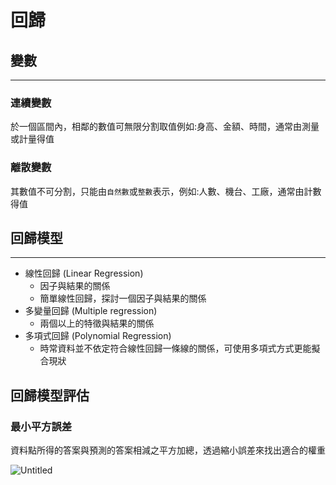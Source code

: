 # 回歸

## **變數**

---

### 連續變數

於一個區間內，相鄰的數值可無限分割取值例如:身高、金額、時間，通常由測量或計量得值

### 離散變數

其數值不可分割，只能由`自然數`或`整數`表示，例如:人數、機台、工廠，通常由計數得值

## 回歸模型

---

- 線性回歸 (Linear Regression)
    - 因子與結果的關係
    - 簡單線性回歸，探討一個因子與結果的關係
- 多變量回歸 (Multiple regression)
    - 兩個以上的特徵與結果的關係
- 多項式回歸 (Polynomial Regression)
    - 時常資料並不依定符合線性回歸一條線的關係，可使用多項式方式更能擬合現狀

## 回歸模型評估

### 最小平方誤差

資料點所得的答案與預測的答案相減之平方加總，透過縮小誤差來找出適合的權重

![Untitled](%E5%9B%9E%E6%AD%B8%20388ccc7bf9664f01af9b911a6719d807/Untitled.png)
